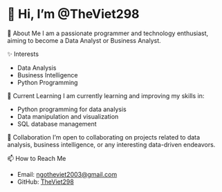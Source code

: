 # 👋 Hi, I’m @TheViet298

👀 About Me
I am a passionate programmer and technology enthusiast, aiming to become a Data Analyst or Business Analyst.

✨ Interests
- Data Analysis
- Business Intelligence
- Python Programming

🌱 Current Learning
I am currently learning and improving my skills in:
- Python programming for data analysis
- Data manipulation and visualization
- SQL database management

💞️ Collaboration
I’m open to collaborating on projects related to data analysis, business intelligence, or any interesting data-driven endeavors.

📫 How to Reach Me
- Email: [ngotheviet2003@gmail.com](mailto:ngotheviet2003@gmail.com)
- GitHub: [TheViet298](https://github.com/TheViet298)

<!---
TheViet298/TheViet298 is a ✨ special ✨ repository because its `README.md` (this file) appears on your GitHub profile.
You can click the Preview link to take a look at your changes.
--->

